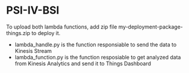 # PSI-IV-BSI
To upload both lambda functions, add zip file my-deployment-package-things.zip to deploy it. 

* lambda_handle.py is the function responsiable to send the data to Kinesis Stream
* lambda_function.py is the function resposiable to get analyzed data from Kinesis Analytics and send it to Things Dashboard
